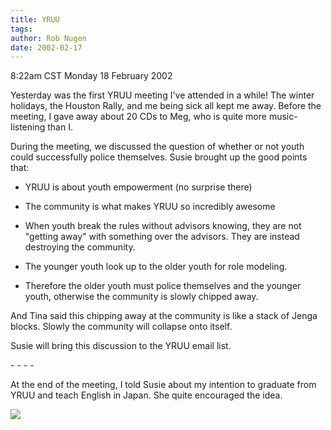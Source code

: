 ```yaml
---
title: YRUU
tags: 
author: Rob Nugen
date: 2002-02-17
---
```


<title></title>
<p class=date>8:22am CST Monday 18 February 2002</p>

<p>Yesterday was the first YRUU meeting I've attended in a while!  The
winter holidays, the Houston Rally, and me being sick all kept me
away.  Before the meeting, I gave away about 20 CDs to Meg, who is
quite more music-listening than I.</p>

<p>During the meeting, we discussed the question of whether or not
youth could successfully police themselves.  Susie brought up the good
points that:</p>

<ul><li><p>YRUU is about youth empowerment (no surprise there)</p></li>

<li><p>The community is what makes YRUU so incredibly awesome</p></li>

<li><p>When youth break the rules without advisors knowing, they are
not "getting away" with something over the advisors.  They are instead
destroying the community.</p></li>

<li><p>The younger youth look up to the older youth for role
modeling.</p></li>

<li><p>Therefore the older youth must police themselves and the
younger youth, otherwise the community is slowly chipped away.</p></li>
</ul>

<p>And Tina said this chipping away at the community is like a stack
of Jenga blocks.  Slowly the community will collapse onto itself.</p>

<p>Susie will bring this discussion to the YRUU email list.</p>

<p>- - - -</p>

<p>At the end of the meeting, I told Susie about my intention to
graduate from YRUU and teach English in Japan.  She quite encouraged
the idea.</p>

<p><img src='/images/rob/wL-ROB.gif'/></p>

